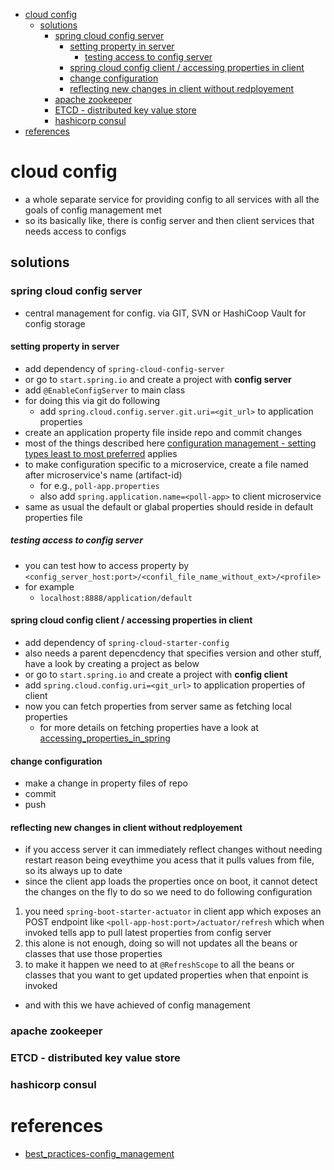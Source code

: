 - [cloud config](#cloud-config)
  - [solutions](#solutions)
    - [spring cloud config server](#spring-cloud-config-server)
      - [setting property in server](#setting-property-in-server)
        - [testing access to config server](#testing-access-to-config-server)
      - [spring cloud config client / accessing properties in client](#spring-cloud-config-client--accessing-properties-in-client)
      - [change configuration](#change-configuration)
      - [reflecting new changes in client without redployement](#reflecting-new-changes-in-client-without-redployement)
    - [apache zookeeper](#apache-zookeeper)
    - [ETCD - distributed key value store](#etcd---distributed-key-value-store)
    - [hashicorp consul](#hashicorp-consul)
- [references](#references)

# cloud config
- a whole separate service for providing config to all services with all the goals of config management met
- so its basically like, there is config server and then client services that needs access to configs

## solutions

### spring cloud config server
- central management for config. via GIT, SVN or HashiCoop Vault for config storage

#### setting property in server
- add dependency of `spring-cloud-config-server`
- or go to `start.spring.io` and create a project with **config server**
- add `@EnableConfigServer` to main class
- for doing this via git do following
  - add `spring.cloud.config.server.git.uri=<git_url>` to application properties
- create an application property file inside repo and commit changes
- most of the things described here [configuration management - setting types least to most preferred](configuration_management.md#setting---types-least-to-most-preferred) applies
- to make configuration specific to a microservice, create a file named after microservice's name (artifact-id)
  - for e.g., `poll-app.properties`
  - also add `spring.application.name=<poll-app>` to client microservice
- same as usual the default or glabal properties should reside in default properties file

##### testing access to config server
- you can test how to access property by `<config_server_host:port>/<confil_file_name_without_ext>/<profile>`
- for example
  - `localhost:8888/application/default`

#### spring cloud config client / accessing properties in client
- add dependency of `spring-cloud-starter-config`
- also needs a parent depencdency that specifies version and other stuff, have a look by creating a project as below
- or go to `start.spring.io` and create a project with **config client**
- add `spring.cloud.config.uri=<git_url>` to application properties of client
- now you can fetch properties from server same as fetching local properties
  - for more details on fetching properties have a look at [accessing_properties_in_spring](../configuration_management/accessing_properties_in_spring.md)

#### change configuration
- make a change in property files of repo
- commit
- push

#### reflecting new changes in client without redployement
- if you access server it can immediately reflect changes without needing restart reason being eveythime you acess that it pulls values from file, so its always up to date
- since the client app loads the properties once on boot, it cannot detect the changes on the fly to do so we need to do following configuration
1. you need `spring-boot-starter-actuator` in client app which exposes an POST endpoint like `<poll-app-host:port>/actuator/refresh` which when invoked tells app to pull latest properties from config server
2. this alone is not enough, doing so will not updates all the beans or classes that use those properties
3. to make it happen we need to at `@RefreshScope` to all the beans or classes that you want to get updated properties when that enpoint is invoked 
- and with this we have achieved of config management

### apache zookeeper
### ETCD - distributed key value store
### hashicorp consul




# references
- [best_practices-config_management](best_practices-config_management.md)